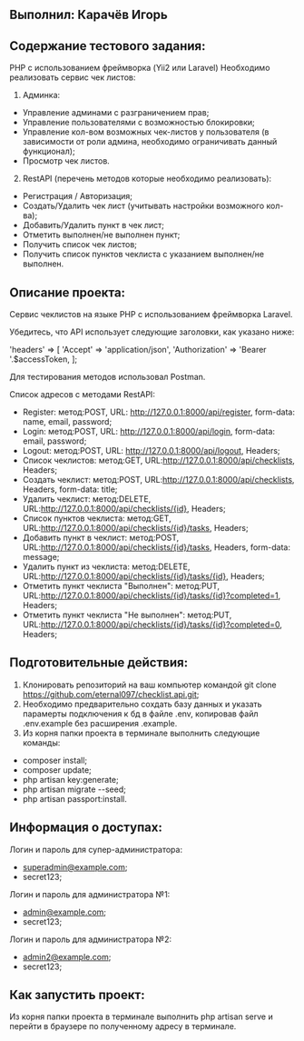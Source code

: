 ## Выполнил: Карачёв Игорь

## Содержание тестового задания:

PHP с использованием фреймворка (Yii2 или Laravel)
Необходимо реализовать сервис чек листов:
1. Админка:
- Управление админами с разграничением прав;
- Управление пользователями с возможностью блокировки;
- Управление кол-вом возможных чек-листов у пользователя (в зависимости от
роли админа, необходимо ограничивать данный функционал);
- Просмотр чек листов.
2. RestAPI (перечень методов которые необходимо реализовать):
- Регистрация / Авторизация;
- Создать/Удалить чек лист (учитывать настройки возможного кол-ва);
- Добавить/Удалить пункт в чек лист;
- Отметить выполнен/не выполнен пункт;
- Получить список чек листов;
- Получить список пунктов чеклиста с указанием выполнен/не выполнен.

## Описание проекта:

Сервис чеклистов на языке PHP с использованием фреймворка Laravel.

Убедитесь, что API использует следующие заголовки, как указано ниже:

  'headers' => [
      'Accept' => 'application/json',
      'Authorization' => 'Bearer '.$accessToken,
  ];

Для тестирования методов использовал Postman.

Список адресов с методами RestAPI:
- Register: метод:POST, URL: http://127.0.0.1:8000/api/register, form-data: name, email, password;
- Login: метод:POST, URL: http://127.0.0.1:8000/api/login, form-data: email, password;
- Logout: метод:POST, URL: http://127.0.0.1:8000/api/logout, Headers;
- Список чеклистов: метод:GET, URL:http://127.0.0.1:8000/api/checklists, Headers;
- Создать чеклист: метод:POST, URL:http://127.0.0.1:8000/api/checklists, Headers, form-data: title;
- Удалить чеклист: метод:DELETE, URL:http://127.0.0.1:8000/api/checklists/{id}, Headers;
- Список пунктов чеклиста: метод:GET, URL:http://127.0.0.1:8000/api/checklists/{id}/tasks, Headers;
- Добавить пункт в чеклист: метод:POST, URL:http://127.0.0.1:8000/api/checklists/{id}/tasks, Headers, form-data: message;
- Удалить пункт из чеклиста: метод:DELETE, URL:http://127.0.0.1:8000/api/checklists/{id}/tasks/{id}, Headers;
- Отметить пункт чеклиста "Выполнен": метод:PUT, URL:http://127.0.0.1:8000/api/checklists/{id}/tasks/{id}?completed=1, Headers;
- Отметить пункт чеклиста "Не выполнен": метод:PUT, URL:http://127.0.0.1:8000/api/checklists/{id}/tasks/{id}?completed=0, Headers;

## Подготовительные действия:

1. Клонировать репозиторий на ваш компьютер командой git clone https://github.com/eternal097/checklist.api.git;
2. Необходимо предварительно сохдать базу данных и указать парамерты подключения к бд в файле .env, копировав файл
.env.example без расширения .example.
3. Из корня папки проекта в терминале выполнить следующие команды:
- composer install;
- composer update;
- php artisan key:generate;
- php artisan migrate --seed;
- php artisan passport:install.

## Информация о доступах:

Логин и пароль для супер-администратора:
- superadmin@example.com;
- secret123;

Логин и пароль для администратора №1:
- admin@example.com;
- secret123;

Логин и пароль для администратора №2:
- admin2@example.com;
- secret123;

## Как запустить проект:

Из корня папки проекта в терминале выполнить php artisan serve и перейти в браузере по полученному адресу в терминале.
